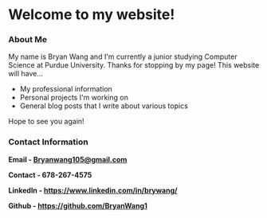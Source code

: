 # Welcome to my website!

### About Me
My name is Bryan Wang and I'm currently a junior studying Computer Science at Purdue University. Thanks for stopping by my page! This website will have...

- My professional information
- Personal projects I'm working on
- General blog posts that I write about various topics

Hope to see you again!


### Contact Information 
**Email - Bryanwang105@gmail.com**

**Contact - 678-267-4575**

**LinkedIn - https://www.linkedin.com/in/brywang/**

**Github - https://github.com/BryanWang1**
